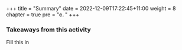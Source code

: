 +++
title = "Summary"
date = 2022-12-09T17:22:45+11:00
weight = 8
chapter = true
pre = "<b>c. </b>"
+++

### Takeaways from this activity

Fill this in